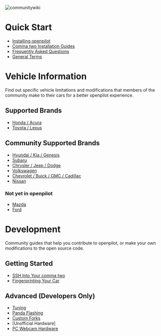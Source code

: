 ![communitywiki](https://user-images.githubusercontent.com/37757984/81886963-eaf4f380-9552-11ea-9206-164dcec6374c.jpeg)

# Quick Start
* [Installing openpilot](https://github.com/commaai/openpilot/wiki/Installing-openpilot)
* [Comma two Installation Guides](https://github.com/commaai/openpilot/wiki/Installation-Guides)
* [Frequently Asked Questions](https://github.com/commaai/openpilot/wiki/FAQ)
* [General Terms](https://github.com/commaai/openpilot/wiki/General-Terms)

# Vehicle Information
Find out specific vehicle limitations and modifications that members of the community make to their cars for a better openpilot experience.
## Supported Brands
* [Honda / Acura](https://github.com/commaai/openpilot/wiki/Honda-Acura)
* [Toyota / Lexus](https://github.com/commaai/openpilot/wiki/Toyota-Lexus)

## Community Supported Brands
* [Hyundai / Kia / Genesis](https://github.com/commaai/openpilot/wiki/Hyundai-Kia-Genesis)
* [Subaru](https://github.com/commaai/openpilot/wiki/Subaru)
* [Chrysler / Jeep / Dodge](https://github.com/commaai/openpilot/wiki/FCA)
* [Volkswagen](https://github.com/commaai/openpilot/wiki/Volkswagen)
* [Chevrolet / Buick / GMC / Cadillac](https://github.com/commaai/openpilot/wiki/GM)
* [Nissan](https://github.com/commaai/openpilot/wiki/Nissan)

### Not yet in openpilot
* [Mazda](https://github.com/commaai/openpilot/wiki/Mazda)
* [Ford](https://github.com/commaai/openpilot/wiki/Ford)

# Development
Community guides that help you contribute to openpilot, or make your own modifications to the open source code.
## Getting Started
* [SSH Into Your comma two](https://github.com/commaai/openpilot/wiki/SSH)
* [Fingerprinting Your Car](https://github.com/commaai/openpilot/wiki/Fingerprinting)

## Advanced (Developers Only)
* [Tuning](https://github.com/commaai/openpilot/wiki/Tuning)
* [Panda Flashing](https://github.com/commaai/openpilot/wiki/Panda-Flashing)
* [Custom Forks](https://github.com/commaai/openpilot/wiki/Forks)
* [Unofficial Hardware]
* [PC Webcam Hardware](../blob/master/LICENSE)